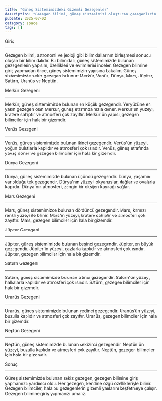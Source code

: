 ```yaml
---
title: "Güneş Sistemimizdeki Gizemli Gezegenler"
description: "Gezegen bilimi, güneş sistemimizi oluşturan gezegenlerin yapısını, özellikleri ve evrimlerini inceleyen bir bilim dalıdır. Bu bilim dalı, yıldızların oluşumu..."
pubDate: 2025-07-02
category: space
tags: []
---
```


Giriş

--------

Gezegen bilimi, astronomi ve jeoloji gibi bilim dallarının birleşmesi sonucu oluşan bir bilim dalıdır. Bu bilim dalı, güneş sistemimizde bulunan gezegenlerin yapısını, özellikleri ve evrimlerini inceler. Gezegen bilimine giriş yapmadan önce, güneş sistemimizin yapısına bakalım. Güneş sistemimizde sekiz gezegen bulunur: Merkür, Venüs, Dünya, Mars, Jüpiter, Satürn, Uranüs ve Neptün.

Merkür Gezegeni

-------------

Merkür, güneş sistemimizde bulunan en küçük gezegendir. Yeryüzüne en yakın gezegen olan Merkür, güneş etrafında hızla döner. Merkür'ün yüzeyi, kratere sahiptir ve atmosferi çok zayıftır. Merkür'ün yapısı, gezegen bilimciler için hala bir gizemdir.

Venüs Gezegeni

-------------

Venüs, güneş sistemimizde bulunan ikinci gezegendir. Venüs'ün yüzeyi, yoğun bulutlarla kaplıdır ve atmosferi çok ısındır. Venüs, güneş etrafında yavaş döner ve gezegen bilimciler için hala bir gizemdir.

Dünya Gezegeni

-------------

Dünya, güneş sistemimizde bulunan üçüncü gezegendir. Dünya, yaşamın var olduğu tek gezegendir. Dünya'nın yüzeyi, okyanuslar, dağlar ve ovalarla kaplıdır. Dünya'nın atmosferi, zengin bir oksijen kaynağı sağlar.

Mars Gezegeni

-------------

Mars, güneş sistemimizde bulunan dördüncü gezegendir. Mars, kırmızı renkli yüzeyi ile bilinir. Mars'ın yüzeyi, kratere sahiptir ve atmosferi çok zayıftır. Mars, gezegen bilimciler için hala bir gizemdir.

Jüpiter Gezegeni

-------------

Jüpiter, güneş sistemimizde bulunan beşinci gezegendir. Jüpiter, en büyük gezegendir. Jüpiter'in yüzeyi, gazlarla kaplıdır ve atmosferi çok ısındır. Jüpiter, gezegen bilimciler için hala bir gizemdir.

Satürn Gezegeni

-------------

Satürn, güneş sistemimizde bulunan altıncı gezegendir. Satürn'ün yüzeyi, halkalarla kaplıdır ve atmosferi çok ısındır. Satürn, gezegen bilimciler için hala bir gizemdir.

Uranüs Gezegeni

-------------

Uranüs, güneş sistemimizde bulunan yedinci gezegendir. Uranüs'ün yüzeyi, buzulla kaplıdır ve atmosferi çok zayıftır. Uranüs, gezegen bilimciler için hala bir gizemdir.

Neptün Gezegeni

-------------

Neptün, güneş sistemimizde bulunan sekizinci gezegendir. Neptün'ün yüzeyi, buzulla kaplıdır ve atmosferi çok zayıftır. Neptün, gezegen bilimciler için hala bir gizemdir.

Sonuç

--------

Güneş sistemimizde bulunan sekiz gezegen, gezegen bilimine giriş yapmamıza yardımcı oldu. Her gezegen, kendine özgü özellikleriyle bilinir. Gezegen bilimciler, hala bu gezegenlerin gizemli yanlarını keşfetmeye çalışır. Gezegen bilimine giriş yapmanızı umarız.
